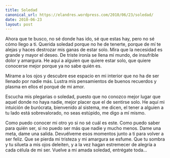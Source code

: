 ```yaml
---
title: Soledad
canonical_url: https://elandres.wordpress.com/2010/06/23/soledad/
date: 2010-06-23
layout: post
---
```


Ahora que te busco, no sé donde has ido, sé que estas hay, pero no sé cómo llego a ti. Querida soledad porque no he de tenerte, porque de mí te alejas y haces destrozar mis ganas de estar solo. Mira que la necesidad es grande y mayor el deseo. De triste ironía se llena mi mundo, de insufrible dolor y amargura. He aquí a alguien que quiere estar solo, que quiere conocerse mejor porque ya no sabe quién es.

<!--more-->

Mírame a los ojos y descubre ese espacio en mi interior que no ha de ser llenado por nadie más. Lustra mis pensamientos de buenos recuerdos y plasma en ellos el porqué de mi amor.

Escucha mis plegarias o soledad, puesto que no conozco mejor lugar que aquel donde no haya nadie, mejor placer que el de sentirse solo. He aquí mi intuición de burócrata, bienvenido al sistema, me dicen, el tener a alguien a tu lado está sobrevalorado, no seas estúpido, me digo a mí mismo.

Como puedo conocer mi otro yo si no sé cuál es este. Como puedo saber para quién ser, si no puedo ser más que nadie y mucho menos. Dame una meta, dame una salida. Devuélveme esos momentos junto a ti para volver a ser feliz. Que se pierda mi tristeza y mi amargura se esfume. Que tu sombra y tu silueta a mis ojos deleiten, y a la vez hagan estremecer de alegría a cada célula de mi ser. Vuelve a mi amada soledad, entrégate toda…
